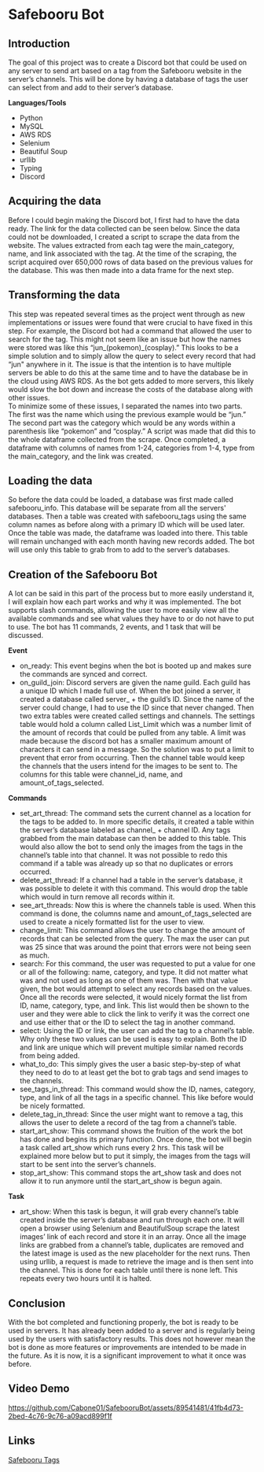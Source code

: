 # Safebooru Bot

## Introduction

The goal of this project was to create a Discord bot that could be used on any server to send art based on a tag from the Safebooru website in the server’s channels. This will be done by having a database of tags the user can select from and add to their server’s database.    

**Languages/Tools**
* Python
* MySQL
* AWS RDS
* Selenium
* Beautiful Soup
* urllib
* Typing
* Discord

## Acquiring the data
Before I could begin making the Discord bot, I first had to have the data ready. The link for the data collected can be seen below. Since the data could not be downloaded, I created a script to scrape the data from the website. The values extracted from each tag were the main_category, name, and link associated with the tag. At the time of the scraping, the script acquired over 650,000 rows of data based on the previous values for the database. This was then made into a data frame for the next step.

## Transforming the data
This step was repeated several times as the project went through as new implementations or issues were found that were crucial to have fixed in this step. For example, the Discord bot had a command that allowed the user to search for the tag. This might not seem like an issue but how the names were stored was like this “jun_(pokemon)_(cosplay).” This looks to be a simple solution and to simply allow the query to select every record that had “jun" anywhere in it. The issue is that the intention is to have multiple servers be able to do this at the same time and to have the database be in the cloud using AWS RDS. As the bot gets added to more servers, this likely would slow the bot down and increase the costs of the database along with other issues.    
To minimize some of these issues, I separated the names into two parts. The first was the name which using the previous example would be “jun.” The second part was the category which would be any words within a parenthesis like “pokemon” and “cosplay.” A script was made that did this to the whole dataframe collected from the scrape. Once completed, a dataframe with columns of names from 1-24, categories from 1-4, type from the main_category, and the link was created.    

## Loading the data
So before the data could be loaded, a database was first made called safebooru_info. This database will be separate from all the servers' databases. Then a table was created with safebooru_tags using the same column names as before along with a primary ID which will be used later. Once the table was made, the dataframe was loaded into there. This table will remain unchanged with each month having new records added. The bot will use only this table to grab from to add to the server’s databases.    

## Creation of the Safebooru Bot
A lot can be said in this part of the process but to more easily understand it, I will explain how each part works and why it was implemented. The bot supports slash commands, allowing the user to more easily view all the available commands and see what values they have to or do not have to put to use. The bot has 11 commands, 2 events, and 1 task that will be discussed.    

**Event**
* on_ready: This event begins when the bot is booted up and makes sure the commands are synced and correct.
* on_guild_join: Discord servers are given the name guild. Each guild has a unique ID which I made full use of. When the bot joined a server, it created a database called server_ + the guild’s ID. Since the name of the server could change, I had to use the ID since that never changed. Then two extra tables were created called settings and channels. The settings table would hold a column called List_Limit which was a number limit of the amount of records that could be pulled from any table. A limit was made because the discord bot has a smaller maximum amount of characters it can send in a message. So the solution was to put a limit to prevent that error from occurring. Then the channel table would keep the channels that the users intend for the images to be sent to. The columns for this table were channel_id, name, and amount_of_tags_selected.     

**Commands**
* set_art_thread: The command sets the current channel as a location for the tags to be added to. In more specific details, it created a table within the server’s database labeled as channel_ + channel ID. Any tags grabbed from the main database can then be added to this table. This would also allow the bot to send only the images from the tags in the channel’s table into that channel. It was not possible to redo this command if a table was already up so that no duplicates or errors occurred.
* delete_art_thread: If a channel had a table in the server’s database, it was possible to delete it with this command. This would drop the table which would in turn remove all records within it. 
* see_art_threads: Now this is where the channels table is used. When this command is done, the columns name and amount_of_tags_selected are used to create a nicely formatted list for the user to view.
* change_limit: This command allows the user to change the amount of records that can be selected from the query. The max the user can put was 25 since that was around the point that errors were not being seen as much.
* search: For this command, the user was requested to put a value for one or all of the following: name, category, and type. It did not matter what was and not used as long as one of them was. Then with that value given, the bot would attempt to select any records based on the values. Once all the records were selected, it would nicely format the list from ID, name, category, type, and link. This list would then be shown to the user and they were able to click the link to verify it was the correct one and use either that or the ID to select the tag in another command.
* select: Using the ID or link, the user can add the tag to a channel’s table. Why only these two values can be used is easy to explain. Both the ID and link are unique which will prevent multiple similar named records from being added. 
* what_to_do: This simply gives the user a basic step-by-step of what they need to do to at least get the bot to grab tags and send images to the channels.
* see_tags_in_thread: This command would show the ID, names, category, type, and link of all the tags in a specific channel. This like before would be nicely formatted.
* delete_tag_in_thread: Since the user might want to remove a tag, this allows the user to delete a record of the tag from a channel’s table.
* start_art_show: This command shows the fruition of the work the bot has done and begins its primary function. Once done, the bot will begin a task called art_show which runs every 2 hrs. This task will be explained more below but to put it simply, the images from the tags will start to be sent into the server’s channels.
* stop_art_show: This command stops the art_show task and does not allow it to run anymore until the start_art_show is begun again.    

**Task**
* art_show: When this task is begun, it will grab every channel’s table created inside the server’s database and run through each one. It will open a browser using Selenium and BeautifulSoup scrape the latest images’ link of each record and store it in an array. Once all the image links are grabbed from a channel’s table, duplicates are removed and the latest image is used as the new placeholder for the next runs. Then using urllib, a request is made to retrieve the image and is then sent into the channel. This is done for each table until there is none left. This repeats every two hours until it is halted.

## Conclusion
With the bot completed and functioning properly, the bot is ready to be used in servers. It has already been added to a server and is regularly being used by the users with satisfactory results. This does not however mean the bot is done as more features or improvements are intended to be made in the future. As it is now, it is a significant improvement to what it once was before.

## Video Demo
https://github.com/Cabone01/SafebooruBot/assets/89541481/41fb4d73-2bed-4c76-9c76-a09acd899f1f    

## Links
[Safebooru Tags](https://safebooru.org/index.php?page=tags&s=list)

